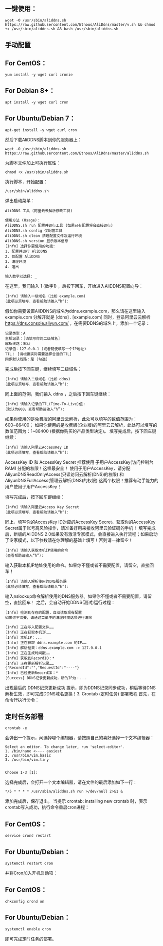 一键使用：
-
	wget -O /usr/sbin/aliddns.sh https://raw.githubusercontent.com/Etnous/AliDdns/master/v.sh && chmod +x /usr/sbin/aliddns.sh && bash /usr/sbin/aliddns.sh

手动配置
-

For CentOS：
--

	yum install -y wget curl cronie

For Debian 8+：
-

	apt install -y wget curl cron

For Ubuntu/Debian 7：
-
	apt-get install -y wget curl cron
然后下载AliDDNS脚本到你的服务器上：

	wget -O /usr/sbin/aliddns.sh https://raw.githubusercontent.com/Etnous/AliDdns/master/aliddns.sh

为脚本文件加上可执行属性：

	chmod +x /usr/sbin/aliddns.sh
执行脚本，开始配置：

	/usr/sbin/aliddns.sh
弹出启动菜单：

	AliDDNS 工具 (阿里云云解析修改工具)
	
	使用方法 (Usage)：
	AliDDNS.sh run 配置并运行工具 (如果已有配置将会直接运行)
	AliDDNS.sh config 仅配置工具
	AliDDNS.sh clean 清理配置文件及运行环境
	AliDDNS.sh version 显示版本信息
	[Info] 选择你要使用的功能:
	1. 配置并运行 AliDDNS
	2. 仅配置 AliDDNS
	3. 清理环境
	4. 退出

	输入数字以选择: _
在这里，我们输入 1 (数字1) ，后按下回车，开始进入AliDDNS配置向导：
```
[Info] 请输入一级域名 (比如 example.com)
(此项必须填写，查看帮助请输入“h”):
```
假如你需要设置AliDDNS的域名为ddns.example.com，那么请在这里输入 example.com
分解开就是 [ddns] . [example.com]
同时，登录阿里云云解析 https://dns.console.aliyun.com/ ，在需要DDNS的域名上，添加一个记录：
```
记录类型：A
主机记录：[请填写你的二级域名]
解析线路：默认
记录值：127.0.0.1 (或者随便填写一个IP地址)
TTL： [请根据实际需要选择合适的TTL]
同步默认线路：是 (勾选)
```

完成后按下回车键，继续填写二级域名：
```
[Info] 请输入二级域名 (比如 ddns)
(此项必须填写，查看帮助请输入“h”):
```
同上面的范例，我们输入 ddns ，之后按下回车键继续：
```
[Info] 请输入记录的TTL(Time-To-Live)值：
(默认为600，查看帮助请输入“h”):
```

如果你使用的是免费版的阿里云云解析，此处可以填写的数值范围为：600~86400；
如果你使用的是收费版(企业版)的阿里云云解析，此处可以填写的数值范围为：1~86400 (根据你购买的产品类型决定)。
填写完成后，按下回车键继续：
```
[Info] 请输入阿里云AccessKey ID
(此项必须填写，查看帮助请输入“h”):
```
AccessKey ID 和 AccessKey Secret 推荐使用 子用户AccessKey(访问控制台RAM) 分配的权限！这样最安全！
使用子用户AccessKey，请分配 AliyunDNSReadOnlyAccess(只读访问云解析(DNS)的权限) 和 AliyunDNSFullAccess(管理云解析(DNS)的权限) 这两个权限！推荐有动手能力的用户使用子用户AccessKey！

填写完成后，按下回车键继续：
```
[Info] 请输入阿里云Access Key Secret
(此项必须填写，查看帮助请输入“h”):
```
同上，填写你的AccessKey ID对应的AccessKey Secret。获取你的AccessKey Secret属于账号高风险操作，请准备好用来接收阿里云验证码的手机！
填写完成后，新版的AliDDNS 2.0如果没有激活专家模式，会直接进入执行流程；如果启动了专家模式，以下参数请在你理解的基础上填写！否则请一律留空！
```
[Info] 请输入获取本机IP使用的命令
(查看帮助请输入“h”):
```
输入获取本机IP地址使用的命令。如果你不懂或者不需要配置，请留空，直接回车！
```
[Info] 请输入解析使用的DNS服务器
(此项必须填写，查看帮助请输入“h”):
```
输入nslookup命令解析使用的DNS服务器。如果你不懂或者不需要配置，请留空，直接回车！
之后，会自动开始DDNS(测试)运行过程：
```
[Info] 检测到存在的配置，自动读取现有配置
如果你不需要，请通过菜单中的清理环境选项进行清除

[Info] 正在写入配置文件……
[Info] 正在获取本机IP……
[Info] 本机IP：...
[Info] 正在获取 ddns.example.com 的IP……
[Info] 解析结果：ddns.example.com -> 127.0.0.1
[Info] 正在生成时间戳……
[Info] 获取到RecordID：*
[Info] 正在更新解析记录……
{"RecordId":"","RequestId":"----"}
[Info] 已经更新RecordID：*
[Success] DDNS记录更新成功，新的IP为：...
```

出现最后的 DDNS记录更新成功 提示，即为DDNS记录同步成功，稍后等待DNS解析生效，即可完成DDNS域名更换！3. Crontab (定时任务) 部署教程
首先，在命令行执行命令：

定时任务部署
-
	crontab -e
会弹出一个提示，问选择哪个编辑器，请按照自己的喜好选择一个文本编辑器：

	Select an editor. To change later, run 'select-editor'.
	1. /bin/nano <---- easiest
	2. /usr/bin/vim.basic
	3. /usr/bin/vim.tiny


	Choose 1-3 [1]:
选择完成后，会打开一个文本编辑器，请在文件的最后添加如下一行：

	*/5 * * * * /usr/sbin/aliddns.sh run >/dev/null 2>&1 &
添加完成后，保存退出。
当提示 crontab: installing new crontab 时，表示crontab写入成功，执行命令重启cron进程：

For CentOS：
-
	service crond restart

For Ubuntu/Debian：
-
	systemctl restart cron
并将Cron加入开机启动项：

For CentOS：
-
	chkconfig crond on

For Ubuntu/Debian：
-

	systemctl enable cron
即可完成定时任务的部署。
